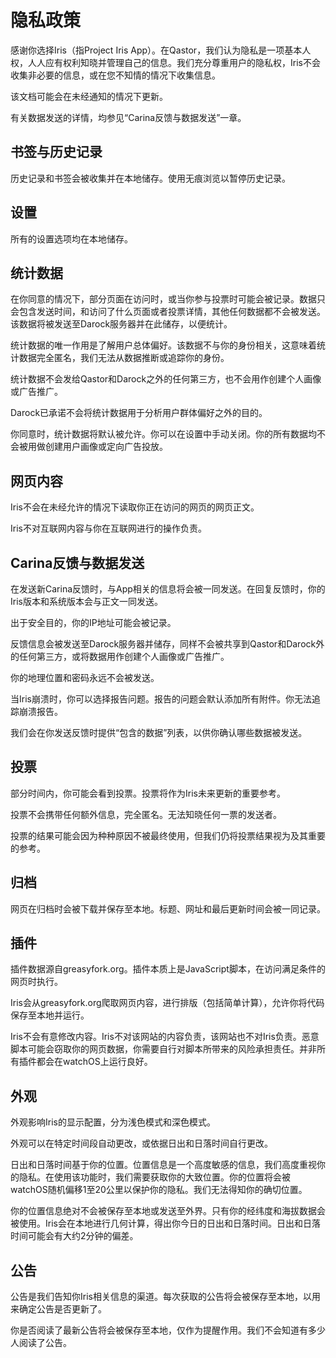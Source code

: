 # 隐私政策
感谢你选择Iris（指Project Iris App）。在Qastor，我们认为隐私是一项基本人权，人人应有权利知晓并管理自己的信息。我们充分尊重用户的隐私权，Iris不会收集非必要的信息，或在您不知情的情况下收集信息。

该文档可能会在未经通知的情况下更新。

有关数据发送的详情，均参见“Carina反馈与数据发送”一章。

## 书签与历史记录
历史记录和书签会被收集并在本地储存。使用无痕浏览以暂停历史记录。

## 设置
所有的设置选项均在本地储存。

## 统计数据
在你同意的情况下，部分页面在访问时，或当你参与投票时可能会被记录。数据只会包含发送时间，和访问了什么页面或者投票详情，其他任何数据都不会被发送。该数据将被发送至Darock服务器并在此储存，以便统计。

统计数据的唯一作用是了解用户总体偏好。该数据不与你的身份相关，这意味着统计数据完全匿名，我们无法从数据推断或追踪你的身份。

统计数据不会发给Qastor和Darock之外的任何第三方，也不会用作创建个人画像或广告推广。

Darock已承诺不会将统计数据用于分析用户群体偏好之外的目的。

你同意时，统计数据将默认被允许。你可以在设置中手动关闭。你的所有数据均不会被用做创建用户画像或定向广告投放。

## 网页内容
Iris不会在未经允许的情况下读取你正在访问的网页的网页正文。

Iris不对互联网内容与你在互联网进行的操作负责。

## Carina反馈与数据发送
在发送新Carina反馈时，与App相关的信息将会被一同发送。在回复反馈时，你的Iris版本和系统版本会与正文一同发送。

出于安全目的，你的IP地址可能会被记录。

反馈信息会被发送至Darock服务器并储存，同样不会被共享到Qastor和Darock外的任何第三方，或将数据用作创建个人画像或广告推广。

你的地理位置和密码永远不会被发送。

当Iris崩溃时，你可以选择报告问题。报告的问题会默认添加所有附件。你无法追踪崩溃报告。

我们会在你发送反馈时提供“包含的数据”列表，以供你确认哪些数据被发送。

## 投票
部分时间内，你可能会看到投票。投票将作为Iris未来更新的重要参考。

投票不会携带任何额外信息，完全匿名。无法知晓任何一票的发送者。

投票的结果可能会因为种种原因不被最终使用，但我们仍将投票结果视为及其重要的参考。

## 归档
网页在归档时会被下载并保存至本地。标题、网址和最后更新时间会被一同记录。

## 插件
插件数据源自greasyfork.org。插件本质上是JavaScript脚本，在访问满足条件的网页时执行。

Iris会从greasyfork.org爬取网页内容，进行排版（包括简单计算），允许你将代码保存至本地并运行。

Iris不会有意修改内容。Iris不对该网站的内容负责，该网站也不对Iris负责。恶意脚本可能会窃取你的网页数据，你需要自行对脚本所带来的风险承担责任。并非所有插件都会在watchOS上运行良好。

## 外观
外观影响Iris的显示配置，分为浅色模式和深色模式。

外观可以在特定时间段自动更改，或依据日出和日落时间自行更改。

日出和日落时间基于你的位置。位置信息是一个高度敏感的信息，我们高度重视你的隐私。在使用该功能时，我们需要获取你的大致位置。你的位置将会被watchOS随机偏移1至20公里以保护你的隐私。我们无法得知你的确切位置。

你的位置信息绝对不会被保存至本地或发送至外界。只有你的经纬度和海拔数据会被使用。Iris会在本地进行几何计算，得出你今日的日出和日落时间。日出和日落时间可能会有大约2分钟的偏差。

## 公告
公告是我们告知你Iris相关信息的渠道。每次获取的公告将会被保存至本地，以用来确定公告是否更新了。

你是否阅读了最新公告将会被保存至本地，仅作为提醒作用。我们不会知道有多少人阅读了公告。
